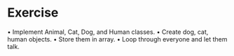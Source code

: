 # Exercise

   • Implement Animal, Cat, Dog, and Human classes.
   • Create dog, cat, human objects.
   • Store them in array.
   • Loop through everyone and let them talk.
   
